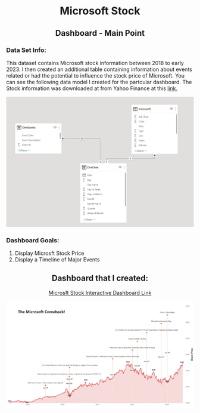 <h1 align="center">Microsoft Stock</h1>
<h2 align="center">Dashboard - Main Point</h2>

<P>
  <h3>Data Set Info:</h3>
  <P>
    This dataset contains Microsoft stock information between 2018 to early 2023. I then created an additional table containing information about events related or had the 
    potential to influence the stock price of Microsoft. You can see the following data model I created for the partcular dashboard. The Stock information was downloaded at 
    from Yahoo Finance at this <a href="https://finance.yahoo.com/quote/MSFT/?fr=sycsrp_catchall">link.</a>

   <p align="center">
     <img src="Microsoft - Dashboard Images/data_model.PNG">
   </p>
  </P>

  <h3>Dashboard Goals:</h3>
  <P>
    <ol>
      <li>Display Microsft Stock Price</li>
      <li>Display a Timeline of Major Events</li></li>
    </ol>
  </P>
</P>

<P>
  <h2 align="center">Dashboard that I created:</h2>
  <P align="center">
    <a href="https://app.powerbi.com/reportEmbed?reportId=a0eb680b-37b6-42cd-9e13-16c08cf1a52b&autoAuth=true&ctid=d175679b-acd3-4644-be82-af041982977a">
      Microsft Stock Interactive Dashboard Link
    </a>
  </P>
  <img src="Microsoft - Dashboard Images/Microsoft - Dashboard-1.png">
</P>
